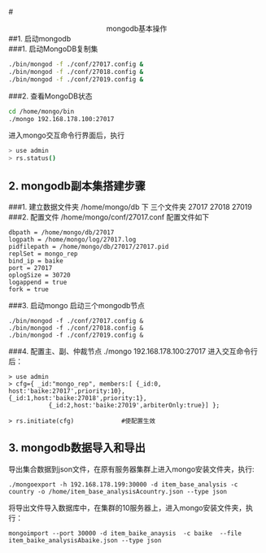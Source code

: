 #<center>mongodb基本操作</center>
##1. 启动mongodb  
###1. 启动MongoDB复制集
```sh
./bin/mongod -f ./conf/27017.config &
./bin/mongod -f ./conf/27018.config &
./bin/mongod -f ./conf/27019.config &
```

###2. 查看MongoDB状态
```sh
cd /home/mongo/bin
./mongo 192.168.178.100:27017
```
进入mongo交互命令行界面后，执行  

```sh
> use admin
> rs.status()
```
## 2. mongodb副本集搭建步骤
###1. 建立数据文件夹
/home/mongo/db 下 三个文件夹 27017 27018 27019
###2. 配置文件
/home/mongo/conf/27017.conf  配置文件如下  

	dbpath = /home/mongo/db/27017  
	logpath = /home/mongo/log/27017.log  
	pidfilepath = /home/mongo/db/27017/27017.pid  
	replSet = mongo_rep  
	bind_ip = baike  
	port = 27017  
	oplogSize = 30720  
	logappend = true  
	fork = true  

###3. 启动mongo 
启动三个mongodb节点

	./bin/mongod -f ./conf/27017.config &
	./bin/mongod -f ./conf/27018.config &
	./bin/mongod -f ./conf/27019.config &

###4. 配置主、副、仲裁节点
	./mongo 192.168.178.100:27017
进入交互命令行后： 
 
	> use admin
	> cfg={ _id:"mongo_rep", members:[ {_id:0, host:'baike:27017',priority:10}, {_id:1,host:'baike:27018',priority:1},   
	           {_id:2,host:'baike:27019',arbiterOnly:true}] };  
	
	> rs.initiate(cfg)             #使配置生效 

## 3. mongodb数据导入和导出
导出集合数据到json文件，在原有服务器集群上进入mongo安装文件夹，执行:
 
	./mongoexport -h 192.168.178.199:30000 -d item_base_analysis -c country -o /home/item_base_analysisAcountry.json --type json

将导出文件导入数据库中，在集群的10服务器上，进入mongo安装文件夹，执行：

	mongoimport --port 30000 -d item_baike_anaysis  -c baike  --file item_baike_analysisAbaike.json --type json

